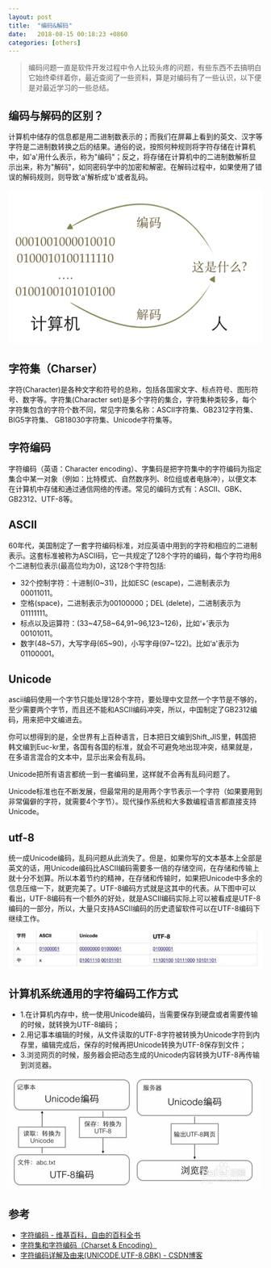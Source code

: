 ```yaml
---
layout: post
title:  "编码&解码"
date:   2018-08-15 00:18:23 +0860
categories: [others]
---
```




> 编码问题一直是软件开发过程中令人比较头疼的问题，有些东西不去搞明白它始终牵绊着你，最近查阅了一些资料，算是对编码有了一些认识，以下便是对最近学习的一些总结。

## 编码与解码的区别？

计算机中储存的信息都是用二进制数表示的；而我们在屏幕上看到的英文、汉字等字符是二进制数转换之后的结果。通俗的说，按照何种规则将字符存储在计算机中，如'a'用什么表示，称为"编码"；反之，将存储在计算机中的二进制数解析显示出来，称为"解码"，如同密码学中的加密和解密。在解码过程中，如果使用了错误的解码规则，则导致'a'解析成'b'或者乱码。

![](/static/img/posts/20140828_encode_decode.png)

## 字符集（Charser）

字符(Character)是各种文字和符号的总称，包括各国家文字、标点符号、图形符号、数字等。字符集(Character set)是多个字符的集合，字符集种类较多，每个字符集包含的字符个数不同，常见字符集名称：ASCII字符集、GB2312字符集、BIG5字符集、 GB18030字符集、Unicode字符集等。

## 字符编码

字符编码（英语：Character encoding）、字集码是把字符集中的字符编码为指定集合中某一对象（例如：比特模式、自然数序列、8位组或者电脉冲），以便文本在计算机中存储和通过通信网络的传递。常见的编码方式有：ASCII、GBK、GB2312、UTF-8等。

## ASCII

60年代，美国制定了一套字符编码标准，对应英语中用到的字符和相应的二进制表示。这套标准被称为ASCII码，它一共规定了128个字符的编码，每个字符均用8个二进制位表示(最高位均为0)，这128个字符包括:

- 32个控制字符：十进制(0~31)，比如ESC (escape)，二进制表示为00011011。
- 空格(space)，二进制表示为00100000；DEL (delete)，二进制表示为01111111。
- 标点以及运算符：(33~47,58~64,91~96,123~126)，比如‘+’表示为00101011。
- 数字(48~57)，大写字母(65~90)，小写字母(97~122)。比如‘a'表示为01100001。

## Unicode

ascii编码使用一个字节只能处理128个字符，要处理中文显然一个字节是不够的，至少需要两个字节，而且还不能和ASCII编码冲突，所以，中国制定了GB2312编码，用来把中文编进去。

你可以想得到的是，全世界有上百种语言，日本把日文编到Shift_JIS里，韩国把韩文编到Euc-kr里，各国有各国的标准，就会不可避免地出现冲突，结果就是，在多语言混合的文本中，显示出来会有乱码。

Unicode把所有语言都统一到一套编码里，这样就不会再有乱码问题了。

Unicode标准也在不断发展，但最常用的是用两个字节表示一个字符（如果要用到非常偏僻的字符，就需要4个字节）。现代操作系统和大多数编程语言都直接支持Unicode。

## utf-8

统一成Unicode编码，乱码问题从此消失了。但是，如果你写的文本基本上全部是英文的话，用Unicode编码比ASCII编码需要多一倍的存储空间，在存储和传输上就十分不划算。所以本着节约的精神，在存储和传输时，如果把Unicode中多余的信息压缩一下，就更完美了。UTF-8编码方式就是这其中的代表。从下图中可以看出，UTF-8编码有一个额外的好处，就是ASCII编码实际上可以被看成是UTF-8编码的一部分，所以，大量只支持ASCII编码的历史遗留软件可以在UTF-8编码下继续工作。

![](/static/img/posts/ANd9GcShEBypIRhqKLPuFjr.jpg)

## 计算机系统通用的字符编码工作方式

- 1.在计算机内存中，统一使用Unicode编码，当需要保存到硬盘或者需要传输的时候，就转换为UTF-8编码；
- 2.用记事本编辑的时候，从文件读取的UTF-8字符被转换为Unicode字符到内存里，编辑完成后，保存的时候再把Unicode转换为UTF-8保存到文件；
- 3.浏览网页的时候，服务器会把动态生成的Unicode内容转换为UTF-8再传输到浏览器。

![](/static/img/posts/3348102c-bf1e-453c-b41b-6aa0a5a17e99.jpg)

## 参考

- [字符编码 - 维基百科，自由的百科全书](https://zh.wikipedia.org/wiki/%E5%AD%97%E7%AC%A6%E7%BC%96%E7%A0%81)
- [字符集和字符编码（Charset & Encoding）](http://www.cnblogs.com/skynet/archive/2011/05/03/2035105.html)
- [字符编码详解及由来(UNICODE,UTF-8,GBK) - CSDN博客](https://blog.csdn.net/stilling2006/article/details/4129700)

